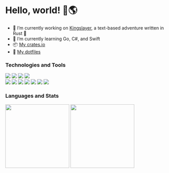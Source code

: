 # Hello, world! 👋🌎

- 🔭 I’m currently working on [Kingslayer](https://github.com/Zaechus/kingslayer), a text-based adventure written in Rust 🦀
- 🌱 I’m currently learning Go, C#, and Swift
- 📦 [My crates.io](https://crates.io/users/Zaechus?sort=downloads)
- 📁 [My dotfiles](https://github.com/Zaechus/nixos-config)

### Technologies and Tools

[![](https://img.shields.io/badge/OS-NixOS-6e9bcb?logo=NixOS)](https://github.com/Zaechus/nixos-config)
[![](https://img.shields.io/badge/Shell-nu-3eaf7c?logo=GNU+Bash&logoColor=white)](https://www.nushell.sh/)
[![](https://img.shields.io/badge/Editor-hx-6e227f?logo=Neovim&logoColor=white)](https://helix-editor.com/)
[![](https://img.shields.io/badge/VCS-Git-orange?logo=Git)](https://github.com/Zaechus) \
[![](https://img.shields.io/badge/Code-Rust-dea584?logo=Rust)](https://crates.io/users/Zaechus?sort=downloads)
![](https://img.shields.io/badge/Code-Python-3572a5?logo=Python&logoColor=white)
![](https://img.shields.io/badge/Code-JavaScript-f1e05a?logo=JavaScript&logoColor=white)
![](https://img.shields.io/badge/Code-C%2b%2b-f34b7d?logo=C%2b%2b&logoColor=white)
![](https://img.shields.io/badge/Code-Java-b07219?logo=Java&logoColor=white)
![](https://img.shields.io/badge/Code-C%23-178600?logo=C+Sharp&logoColor=white)
![](https://img.shields.io/badge/Code-Go-00add8?logo=Go&logoColor=white)

### Languages and Stats

<section>
<a style="text-decoration: none;" href="#">
  <img align="center" height="200em" src="https://github-readme-stats-git-masterrstaa-rickstaa.vercel.app/api?username=Zaechus&show_icons=true&theme=merko"/>
</a>
<a style="text-decoration: none;" href="#">
  <img align="center" height="200em" src="https://github-readme-stats-git-masterrstaa-rickstaa.vercel.app/api/top-langs/?username=Zaechus&theme=merko&layout=compact&langs_count=10"/>
</a>
</section>
